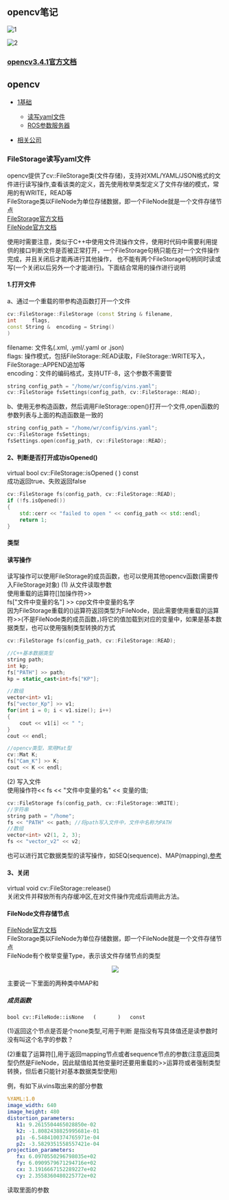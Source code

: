 
## opencv笔记  
![1](https://user-images.githubusercontent.com/58176267/159611968-bd954eb1-47d7-4a26-9132-c527b072affc.jpg)

![2](https://user-images.githubusercontent.com/58176267/159611971-884d3867-e82b-4990-bdb4-993049f1a97e.jpg)

### [opencv3.4.1官方文档](https://docs.opencv.org/3.4.1/d2/d75/namespacecv.html)

## opencv  
* [1基础](#1基础)
  * [读写yaml文件](#读写yaml文件)
  * [ROS参数服务器](#ROS参数服务器)

* [相关公司](#相关公司)  



### FileStorage读写yaml文件  
opencv提供了cv::FileStorage类(文件存储)，支持对XML/YAML/JSON格式的文件进行读写操作,查看该类的定义，首先使用枚举类型定义了文件存储的模式，常用的有WRITE，READ等  
FileStorage类以FileNode为单位存储数据，即一个FileNode就是一个文件存储节点  
[FileStorage官方文档](https://docs.opencv.org/3.4.1/da/d56/classcv_1_1FileStorage.html)  
[FileNode官方文档](https://docs.opencv.org/3.4.1/de/dd9/classcv_1_1FileNode.html)  
   
使用时需要注意，类似于C++中使用文件流操作文件，使用时代码中需要利用提供的接口判断文件是否被正常打开，一个FileStorage句柄只能在对一个文件操作完成，并且关闭后才能再进行其他操作，
也不能有两个FileStorage句柄同时读或写(一个关闭以后另外一个才能进行)。下面结合常用的操作进行说明  
#### 1.打开文件  
a、通过一个重载的带参构造函数打开一个文件  
```cpp
cv::FileStorage::FileStorage (const String & filename,
int 	flags,
const String & 	encoding = String() 
)	
```
filename: 文件名(.xml, .yml/.yaml or .json)  
flags: 操作模式，包括FileStorage::READ读取，FileStorage::WRITE写入，FileStorage::APPEND追加等  
encoding：文件的编码格式，支持UTF-8，这个参数不需要管  
```cpp
string config_path = "/home/wr/config/vins.yaml";
cv::FileStorage fsSettings(config_path, cv::FileStorage::READ);
```
b、使用无参构造函数，然后调用FileStorage::open()打开一个文件,open函数的参数列表与上面的构造函数是一致的
```cpp
string config_path = "/home/wr/config/vins.yaml";
cv::FileStorage fsSettings;
fsSettings.open(config_path, cv::FileStorage::READ);
```

#### 2、判断是否打开成功isOpened()  
virtual bool cv::FileStorage::isOpened	(		)	const  
成功返回true、失败返回false
```cpp
cv::FileStorage fs(config_path, cv::FileStorage::READ);
if (!fs.isOpened())
{
    std::cerr << "failed to open " << config_path << std::endl;
    return 1;
}
```  

#### 类型

#### 读写操作  
读写操作可以使用FileStorage的成员函数，也可以使用其他opencv函数(需要传入FileStorage对象)
(1) 从文件读取参数    
使用重载的运算符[]加操作符>>  
fs["文件中变量的名"] >> cpp文件中变量的名字  
因为FileStorage重载的()运算符返回类型为FileNode，因此需要使用重载的运算符>>(不是FileNode类的成员函数，)将它的值加载到对应的变量中，如果是基本数据类型，也可以使用强制类型转换的方式
```cpp
cv::FileStorage fs(config_path, cv::FileStorage::READ);

//C++基本数据类型
string path;
int kp;
fs["PATH"] >> path;
kp = static_cast<int>fs["KP"];

//数组
vector<int> v1;
fs["vector_Kp"] >> v1;
for(int i = 0; i < v1.size(); i++)
{
    cout << v1[i] << " ";
}
cout << endl;

//opencv类型，常用Mat型
cv::Mat K;
fs["Cam_K"] >> K;
cout << K << endl;
```  
(2) 写入文件  
使用操作符<<   fs << "文件中变量的名" << 变量的值;
```cpp
cv::FileStorage fs(config_path, cv::FileStorage::WRITE);
//字符串
string path = "/home";  
fs << "PATH" << path; //将path写入文件中，文件中名称为PATH
//数组
vector<int> v2(1, 2, 3);
fs << "vector_v2" << v2;
```  
也可以进行其它数据类型的读写操作，如SEQ(sequence)、MAP(mapping),[参考](https://blog.csdn.net/sandalphon4869/article/details/104020330?utm_medium=distribute.pc_relevant.none-task-blog-2~default~baidujs_title~default-0.control&spm=1001.2101.3001.4242)


#### 3、关闭
virtual void cv::FileStorage::release()  
关闭文件并释放所有内存缓冲区,在对文件操作完成后调用此方法。  


#### FileNode文件存储节点  
[FileNode官方文档](https://docs.opencv.org/3.4.1/de/dd9/classcv_1_1FileNode.html)  
FileStorage类以FileNode为单位存储数据，即一个FileNode就是一个文件存储节点  
FileNode有个枚举变量Type，表示该文件存储节点的类型    
<p align="center"><img src="https://user-images.githubusercontent.com/58176267/132356808-8eb75eff-5cb2-45c7-b8af-ad3e1934bf3d.png"></p>  

主要说一下里面的两种类中MAP和  



##### 成员函数

    bool cv::FileNode::isNone	(		)	const
(1)返回这个节点是否是个none类型,可用于判断
是指没有写具体值还是读参数时没有叫这个名字的参数？

(2)重载了运算符[],用于返回mapping节点或者sequence节点的参数(注意返回类型仍然是FileNode，因此赋值给其他变量时还要用重载的>>运算符或者强制类型转换，但后者只能针对基本数据类型使用)  



例，有如下从vins取出来的部分参数  
```yaml
%YAML:1.0
image_width: 640
image_height: 480
distortion_parameters:
   k1: 9.2615504465028850e-02
   k2: -1.8082438825995681e-01
   p1: -6.5484100374765971e-04
   p2: -3.5829351558557421e-04
projection_parameters:
   fx: 6.0970550296798035e+02
   fy: 6.0909579671294716e+02
   cx: 3.1916667152289227e+02
   cy: 2.3558360480225772e+02
```
读取里面的参数  
```cpp


```



